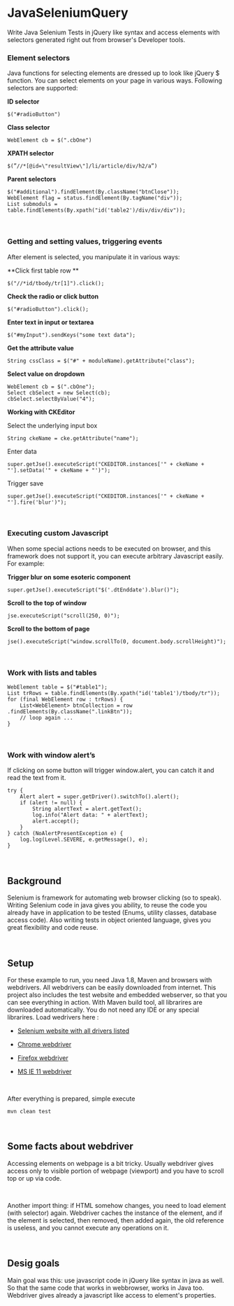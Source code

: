JavaSeleniumQuery
=================

Write Java Selenium Tests in jQuery like syntax and access elements with
selectors generated right out from browser's Developer tools.

### Element selectors 

Java functions for selecting elements are dressed up to look like jQuery \$
function. You can select elements on your page in various ways. Following
selectors are supported:

**ID selector**

~~~~~~~~~~~~~~~~~~~~~~~~~~~~~~~~~~~~~~~~~~~~~~~~~~~~~~~~~~~~~~~~~~~~~~~~~~~~~~~~
$("#radioButton")
~~~~~~~~~~~~~~~~~~~~~~~~~~~~~~~~~~~~~~~~~~~~~~~~~~~~~~~~~~~~~~~~~~~~~~~~~~~~~~~~

**Class selector**

~~~~~~~~~~~~~~~~~~~~~~~~~~~~~~~~~~~~~~~~~~~~~~~~~~~~~~~~~~~~~~~~~~~~~~~~~~~~~~~~
WebElement cb = $(".cbOne")
~~~~~~~~~~~~~~~~~~~~~~~~~~~~~~~~~~~~~~~~~~~~~~~~~~~~~~~~~~~~~~~~~~~~~~~~~~~~~~~~

**XPATH selector**

~~~~~~~~~~~~~~~~~~~~~~~~~~~~~~~~~~~~~~~~~~~~~~~~~~~~~~~~~~~~~~~~~~~~~~~~~~~~~~~~
$(”//*[@id=\"resultView\"]/li/article/div/h2/a”)
~~~~~~~~~~~~~~~~~~~~~~~~~~~~~~~~~~~~~~~~~~~~~~~~~~~~~~~~~~~~~~~~~~~~~~~~~~~~~~~~

**Parent selectors**

~~~~~~~~~~~~~~~~~~~~~~~~~~~~~~~~~~~~~~~~~~~~~~~~~~~~~~~~~~~~~~~~~~~~~~~~~~~~~~~~
$("#additional").findElement(By.className("btnClose"));
WebElement flag = status.findElement(By.tagName("div"));
List submoduls = table.findElements(By.xpath("id('table2')/div/div/div"));
~~~~~~~~~~~~~~~~~~~~~~~~~~~~~~~~~~~~~~~~~~~~~~~~~~~~~~~~~~~~~~~~~~~~~~~~~~~~~~~~

 

### Getting and setting values, triggering events

After element is selected, you manipulate it in various ways:

**Click first table row **

~~~~~~~~~~~~~~~~~~~~~~~~~~~~~~~~~~~~~~~~~~~~~~~~~~~~~~~~~~~~~~~~~~~~~~~~~~~~~~~~
$("//*id/tbody/tr[1]").click();
~~~~~~~~~~~~~~~~~~~~~~~~~~~~~~~~~~~~~~~~~~~~~~~~~~~~~~~~~~~~~~~~~~~~~~~~~~~~~~~~

**Check the radio or click button**

~~~~~~~~~~~~~~~~~~~~~~~~~~~~~~~~~~~~~~~~~~~~~~~~~~~~~~~~~~~~~~~~~~~~~~~~~~~~~~~~
$("#radioButton").click();
~~~~~~~~~~~~~~~~~~~~~~~~~~~~~~~~~~~~~~~~~~~~~~~~~~~~~~~~~~~~~~~~~~~~~~~~~~~~~~~~

**Enter text in input or textarea**

~~~~~~~~~~~~~~~~~~~~~~~~~~~~~~~~~~~~~~~~~~~~~~~~~~~~~~~~~~~~~~~~~~~~~~~~~~~~~~~~
$("#myInput").sendKeys("some text data");
~~~~~~~~~~~~~~~~~~~~~~~~~~~~~~~~~~~~~~~~~~~~~~~~~~~~~~~~~~~~~~~~~~~~~~~~~~~~~~~~

**Get the attribute value**

~~~~~~~~~~~~~~~~~~~~~~~~~~~~~~~~~~~~~~~~~~~~~~~~~~~~~~~~~~~~~~~~~~~~~~~~~~~~~~~~
String cssClass = $("#" + moduleName).getAttribute("class");
~~~~~~~~~~~~~~~~~~~~~~~~~~~~~~~~~~~~~~~~~~~~~~~~~~~~~~~~~~~~~~~~~~~~~~~~~~~~~~~~

**Select value on dropdown**

~~~~~~~~~~~~~~~~~~~~~~~~~~~~~~~~~~~~~~~~~~~~~~~~~~~~~~~~~~~~~~~~~~~~~~~~~~~~~~~~
WebElement cb = $(".cbOne");
Select cbSelect = new Select(cb);
cbSelect.selectByValue("4");
~~~~~~~~~~~~~~~~~~~~~~~~~~~~~~~~~~~~~~~~~~~~~~~~~~~~~~~~~~~~~~~~~~~~~~~~~~~~~~~~

**Working with CKEditor**

Select the underlying input box

~~~~~~~~~~~~~~~~~~~~~~~~~~~~~~~~~~~~~~~~~~~~~~~~~~~~~~~~~~~~~~~~~~~~~~~~~~~~~~~~
String ckeName = cke.getAttribute("name");
~~~~~~~~~~~~~~~~~~~~~~~~~~~~~~~~~~~~~~~~~~~~~~~~~~~~~~~~~~~~~~~~~~~~~~~~~~~~~~~~

Enter data

~~~~~~~~~~~~~~~~~~~~~~~~~~~~~~~~~~~~~~~~~~~~~~~~~~~~~~~~~~~~~~~~~~~~~~~~~~~~~~~~
super.getJse().executeScript("CKEDITOR.instances['" + ckeName + "'].setData('" + ckeName + "')");
~~~~~~~~~~~~~~~~~~~~~~~~~~~~~~~~~~~~~~~~~~~~~~~~~~~~~~~~~~~~~~~~~~~~~~~~~~~~~~~~

Trigger save

~~~~~~~~~~~~~~~~~~~~~~~~~~~~~~~~~~~~~~~~~~~~~~~~~~~~~~~~~~~~~~~~~~~~~~~~~~~~~~~~
super.getJse().executeScript("CKEDITOR.instances['" + ckeName + "'].fire('blur')"); 
~~~~~~~~~~~~~~~~~~~~~~~~~~~~~~~~~~~~~~~~~~~~~~~~~~~~~~~~~~~~~~~~~~~~~~~~~~~~~~~~

 

### Executing custom Javascript

When some special actions needs to be executed on browser, and this framework
does not support it, you can execute arbitrary Javascript easily. For example:

**Trigger blur on some esoteric component**

~~~~~~~~~~~~~~~~~~~~~~~~~~~~~~~~~~~~~~~~~~~~~~~~~~~~~~~~~~~~~~~~~~~~~~~~~~~~~~~~
super.getJse().executeScript("$('.dtEnddate').blur()");
~~~~~~~~~~~~~~~~~~~~~~~~~~~~~~~~~~~~~~~~~~~~~~~~~~~~~~~~~~~~~~~~~~~~~~~~~~~~~~~~

**Scroll to the top of window**

~~~~~~~~~~~~~~~~~~~~~~~~~~~~~~~~~~~~~~~~~~~~~~~~~~~~~~~~~~~~~~~~~~~~~~~~~~~~~~~~
jse.executeScript("scroll(250, 0)"); 
~~~~~~~~~~~~~~~~~~~~~~~~~~~~~~~~~~~~~~~~~~~~~~~~~~~~~~~~~~~~~~~~~~~~~~~~~~~~~~~~

**Scroll to the bottom of page**

~~~~~~~~~~~~~~~~~~~~~~~~~~~~~~~~~~~~~~~~~~~~~~~~~~~~~~~~~~~~~~~~~~~~~~~~~~~~~~~~
jse().executeScript("window.scrollTo(0, document.body.scrollHeight)");
~~~~~~~~~~~~~~~~~~~~~~~~~~~~~~~~~~~~~~~~~~~~~~~~~~~~~~~~~~~~~~~~~~~~~~~~~~~~~~~~

 

### Work with lists and tables

~~~~~~~~~~~~~~~~~~~~~~~~~~~~~~~~~~~~~~~~~~~~~~~~~~~~~~~~~~~~~~~~~~~~~~~~~~~~~~~~
WebElement table = $("#table1");
List trRows = table.findElements(By.xpath("id('table1')/tbody/tr"));
for (final WebElement row : trRows) {
    List<WebElement> btnCollection = row .findElements(By.className(".linkBtn"));
    // loop again ...
}
~~~~~~~~~~~~~~~~~~~~~~~~~~~~~~~~~~~~~~~~~~~~~~~~~~~~~~~~~~~~~~~~~~~~~~~~~~~~~~~~

 

### Work with window alert’s

If clicking on some button will trigger window.alert, you can catch it and read
the text from it.

~~~~~~~~~~~~~~~~~~~~~~~~~~~~~~~~~~~~~~~~~~~~~~~~~~~~~~~~~~~~~~~~~~~~~~~~~~~~~~~~
try {
    Alert alert = super.getDriver().switchTo().alert();
    if (alert != null) {
        String alertText = alert.getText();
        log.info("Alert data: " + alertText);
        alert.accept();
    }
} catch (NoAlertPresentException e) {
    log.log(Level.SEVERE, e.getMessage(), e);
}
~~~~~~~~~~~~~~~~~~~~~~~~~~~~~~~~~~~~~~~~~~~~~~~~~~~~~~~~~~~~~~~~~~~~~~~~~~~~~~~~

 

Background
----------

Selenium is framework for automating web browser clicking (so to speak). Writing
Selenium code in java gives you ability, to reuse the code you already have in
application to be tested (Enums, utility classes, database access code). Also
writing tests in object oriented language, gives you great flexibility and code
reuse.

 

Setup
-----

For these example to run, you need Java 1.8, Maven and browsers with webdrivers.
All webdrivers can be easily downloaded from internet. This project also
includes the test website and embedded webserver, so that you can see everything
in action. With Maven build tool, all librarires are downloaded automatically.
You do not need any IDE or any special librarires. Load wedrivers here :

-   [Selenium website with all drivers
    listed](http://www.seleniumhq.org/download/)

-   [Chrome
    webdriver](https://sites.google.com/a/chromium.org/chromedriver/downloads)

-   [Firefox webdriver](https://github.com/mozilla/geckodriver/releases)

-   [MS IE 11
    webdriver](https://www.microsoft.com/en-us/download/details.aspx?id=44069)

 

After everything is prepared, simple execute

~~~~~~~~~~~~~~~~~~~~~~~~~~~~~~~~~~~~~~~~~~~~~~~~~~~~~~~~~~~~~~~~~~~~~~~~~~~~~~~~
mvn clean test
~~~~~~~~~~~~~~~~~~~~~~~~~~~~~~~~~~~~~~~~~~~~~~~~~~~~~~~~~~~~~~~~~~~~~~~~~~~~~~~~

 

Some facts about webdriver
--------------------------

Accessing elements on webpage is a bit tricky. Usually webdriver gives access
only to visible portion of webpage (viewport) and you have to scroll top or up
via code.

 

Another import thing: if HTML somehow changes, you need to load element (with
selector) again. Webdriver caches the instance of the element, and if the
element is selected, then removed, then added again, the old reference is
useless, and you cannot execute any operations on it.

 

Desig goals
-----------

Main goal was this: use javascript code in jQuery like syntax in java as well.
So that the same code that works in webbrowser, works in Java too. Webdriver
gives already a javascript like access to element's properties.
